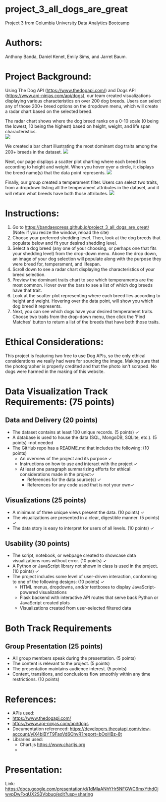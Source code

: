 # project_3_all_dogs_are_great
Project 3 from Columbia University Data Analytics Bootcamp

# Authors:
Anthony Banda, Daniel Kenet, Emily Sims, and Jarret Baum. 

# Project Background:
Using The Dog API (https://www.thedogapi.com/) and Dogs API (https://www.api-ninjas.com/api/dogs), our team created visualizations displaying various characteristics on over 200 dog breeds. Users can select any of those 200+ breed options on the dropdown menu, which will create a radar chart based on the selected breed. 

The radar chart shows where the dog breed ranks on a 0-10 scale (0 being the lowest, 10 being the highest) based on height, weight, and life span characteristics.  
<img src="https://github.com/bandaexpress/project_3_all_dogs_are_great/blob/d6e5a7f6346516ce4ddec30a8ba81869f6679775/img/radar%20screenshot.png">

We created a bar chart illustrating the most dominant dog traits among the 200+ breeds in the dataset. 
<img src="https://github.com/bandaexpress/project_3_all_dogs_are_great/blob/d6e5a7f6346516ce4ddec30a8ba81869f6679775/img/bar%20chart%20screenshot.png">

Next, our page displays a scatter plot charting where each breed lies according to height and weight. When you hover over a circle, it displays the breed name(s) that the data point represents. 
<img src = "https://github.com/bandaexpress/project_3_all_dogs_are_great/blob/554a37d4d4d29b255b5e51222d4b0366acd7dd16/img/scatter%20screenshot.png">

Finally, our group created a temperament filter. Users can select two traits, from a dropdown listing all the temperament attributes in the dataset, and it will return what breeds have both those attributes. 
<img src="https://github.com/bandaexpress/project_3_all_dogs_are_great/blob/d6e5a7f6346516ce4ddec30a8ba81869f6679775/img/trait%20screenshot.png">

# Instructions: 
1. Go to https://bandaexpress.github.io/project_3_all_dogs_are_great/ (Note: if you resize the window, reload the site)
2. Choose your preferred shedding level. Then, look at the dog breeds that populate below and fit your desired shedding level. 
3. Select a dog breed (any one of your choosing, or perhaps one that fits your shedding level) from the drop-down menu. Above the drop down, an image of your dog selection will populate along with the purpose they were breed for, temperament, and lifespan.
4. Scroll down to see a radar chart displaying the characteristics of your breed selection.
5. Preview the dominant traits chart to see which temperaments are the most common. Hover over the bars to see a list of which dog breeds have that trait.
6. Look at the scatter plot representing where each breed lies according to height and weight. Hovering over the data point, will show you which dog breed it represents.
7. Next, you can see which dogs have your desired temperament traits. Choose two traits from the drop-down menu, then click the 'Find Matches' button to return a list of the breeds that have both those traits. 

# Ethical Considerations:
This project is featuring two free to use Dog APIs, so the only ethical considerations we really had were for sourcing the image. Making sure that the photographer is properly credited and that the photo isn't scraped. No dogs were harmed in the making of this website. 

# Data Visualization Track Requirements: (75 points)

## Data and Delivery (20 points)
- The dataset contains at least 100 unique records. (5 points) ✓
- A database is used to house the data (SQL, MongoDB, SQLite, etc.). (5 points) -not needed
- The GitHub repo has a README.md that includes the following: (10 points) 
  - An overview of the project and its purpose  ✓
  - Instructions on how to use and interact with the project  ✓
  - At least one paragraph summarizing efforts for ethical considerations made in the project✓
    - References for the data source(s) ✓
    - References for any code used that is not your own✓

## Visualizations (25 points)
- A minimum of three unique views present the data. (10 points) ✓
- The visualizations are presented in a clear, digestible manner. (5 points) ✓
- The data story is easy to interpret for users of all levels. (10 points) ✓

## Usability (30 points)
- The script, notebook, or webpage created to showcase data visualizations runs without error. (10 points) ✓
- A Python or JavaScript library not shown in class is used in the project. (10 points) ✓
- The project includes some level of user-driven interaction, conforming to one of the following designs: (10 points) ✓
  - HTML menus, dropdowns, and/or textboxes to display JavaScript-powered visualizations
  - Flask backend with interactive API routes that serve back Python or JavaScript created plots
  - Visualizations created from user-selected filtered data
  
# Both Track Requirements
## Group Presentation (25 points)
- All group members speak during the presentation. (5 points)
- The content is relevant to the project. (5 points)
- The presentation maintains audience interest. (5 points)
- Content, transitions, and conclusions flow smoothly within any time restrictions. (10 points)

# References: 
- APIs used: 
- https://www.thedogapi.com/
- https://www.api-ninjas.com/api/dogs 
- Documentation referenced: https://developers.thecatapi.com/view-account/ylX4blBYT9FaoVd6OhvR?report=bOoHBz-8t
- Libraries used: 
  - Chart.js https://www.chartjs.org 
  - 


# Presentation:
Link: https://docs.google.com/presentation/d/1dMlaANhYHr5NFGWC6mxYthdOjwvpDwFxqUX2S3Vbbug/edit?usp=sharing 
